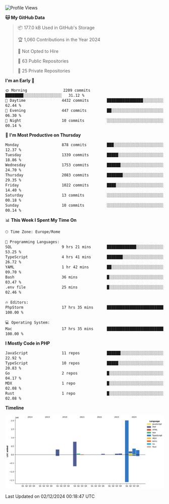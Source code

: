 <!--START_SECTION:waka-->
![Profile Views](http://img.shields.io/badge/Profile%20Views-0-blue)

**🐱 My GitHub Data** 

> 📦 177.0 kB Used in GitHub's Storage 
 > 
> 🏆 1,060 Contributions in the Year 2024
 > 
> 🚫 Not Opted to Hire
 > 
> 📜 63 Public Repositories 
 > 
> 🔑 25 Private Repositories 
 > 
**I'm an Early 🐤** 

```text
🌞 Morning                2209 commits        ████████░░░░░░░░░░░░░░░░░   31.12 % 
🌆 Daytime                4432 commits        ████████████████░░░░░░░░░   62.44 % 
🌃 Evening                447 commits         ██░░░░░░░░░░░░░░░░░░░░░░░   06.30 % 
🌙 Night                  10 commits          ░░░░░░░░░░░░░░░░░░░░░░░░░   00.14 % 
```
📅 **I'm Most Productive on Thursday** 

```text
Monday                   878 commits         ███░░░░░░░░░░░░░░░░░░░░░░   12.37 % 
Tuesday                  1339 commits        █████░░░░░░░░░░░░░░░░░░░░   18.86 % 
Wednesday                1753 commits        ██████░░░░░░░░░░░░░░░░░░░   24.70 % 
Thursday                 2083 commits        ███████░░░░░░░░░░░░░░░░░░   29.35 % 
Friday                   1022 commits        ████░░░░░░░░░░░░░░░░░░░░░   14.40 % 
Saturday                 13 commits          ░░░░░░░░░░░░░░░░░░░░░░░░░   00.18 % 
Sunday                   10 commits          ░░░░░░░░░░░░░░░░░░░░░░░░░   00.14 % 
```


📊 **This Week I Spent My Time On** 

```text
🕑︎ Time Zone: Europe/Rome

💬 Programming Languages: 
SQL                      9 hrs 21 mins       █████████████░░░░░░░░░░░░   53.25 % 
TypeScript               4 hrs 41 mins       ███████░░░░░░░░░░░░░░░░░░   26.72 % 
YAML                     1 hr 42 mins        ██░░░░░░░░░░░░░░░░░░░░░░░   09.70 % 
Bash                     36 mins             █░░░░░░░░░░░░░░░░░░░░░░░░   03.47 % 
.env file                25 mins             █░░░░░░░░░░░░░░░░░░░░░░░░   02.46 % 

🔥 Editors: 
PhpStorm                 17 hrs 35 mins      █████████████████████████   100.00 % 

💻 Operating System: 
Mac                      17 hrs 35 mins      █████████████████████████   100.00 % 
```

**I Mostly Code in PHP** 

```text
JavaScript               11 repos            ██████░░░░░░░░░░░░░░░░░░░   22.92 % 
TypeScript               10 repos            █████░░░░░░░░░░░░░░░░░░░░   20.83 % 
Go                       2 repos             █░░░░░░░░░░░░░░░░░░░░░░░░   04.17 % 
MDX                      1 repo              █░░░░░░░░░░░░░░░░░░░░░░░░   02.08 % 
Rust                     1 repo              █░░░░░░░░░░░░░░░░░░░░░░░░   02.08 % 
```



**Timeline**

![Lines of Code chart](https://raw.githubusercontent.com/frnwtr/frnwtr/main/assets/bar_graph.png)


 Last Updated on 02/12/2024 00:18:47 UTC
<!--END_SECTION:waka-->